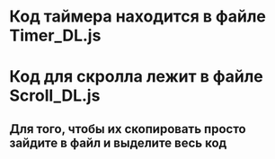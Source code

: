 # Код таймера находится в файле Timer_DL.js
# Код для скролла лежит в файле Scroll_DL.js
## Для того, чтобы их скопировать просто зайдите в файл и выделите весь код
